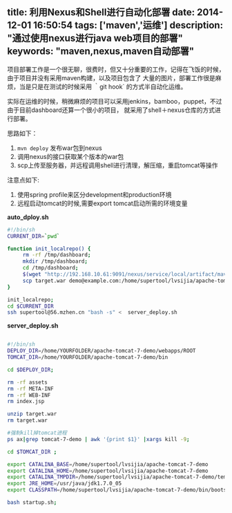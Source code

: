 title: 利用Nexus和Shell进行自动化部署
date: 2014-12-01 16:50:54
tags: ['maven','运维']
description: "通过使用nexus进行java web项目的部署"
keywords: "maven,nexus,maven自动部署"
---

项目部署工作是一个很无聊，很费时，但又十分重要的工作，记得在飞饭的时候，由于项目并没有采用maven构建，以及项目包含了
大量的图片，部署工作很是麻烦，当是只是在测试的时候采用 ｀git hook` 的方式半自动化运维。

实际在运维的时候，稍微麻烦的项目可以采用jenkins，bamboo，puppet，不过由于目前dashboard还算一个很小的项目，
就采用了shell＋nexus仓库的方式进行部署。

思路如下：
1. `mvn deploy` 发布war包到nexus
2.  调用nexus的接口获取某个版本的war包
3.  scp上传至服务器，并远程调用shell进行清理，解压缩，重启tomcat等操作

注意点如下:
1.  使用spring profile来区分development和production环境
2.  远程启动tomcat的时候,需要export tomcat启动所需的环境变量



__auto_dploy.sh__
```bash
#!/bin/sh
CURRENT_DIR=`pwd`

function init_localrepo() {
     rm -rf /tmp/dashboard;
     mkdir /tmp/dashboard;
     cd /tmp/dashboard;
     $(wget "http://192.168.10.61:9091/nexus/service/local/artifact/maven/content?g=com.miaozhen&a=dashboard&v=LATEST&r=snapshots&p=war&v=0.0.1-SNAPSHOT" -O target.war)
     scp target.war demo@example.com:/home/supertool/lvsijia/apache-tomcat-7-demo/webapps/ROOT
}

init_localrepo;
cd $CURRENT_DIR
ssh supertool@56.mzhen.cn "bash -s" <  server_deploy.sh
```


__server_deploy.sh__
```bash

#!/bin/sh
DEPLOY_DIR=/home/YOURFOLDER/apache-tomcat-7-demo/webapps/ROOT
TOMCAT_DIR=/home/YOURFOLDER/apache-tomcat-7-demo/bin

cd $DEPLOY_DIR;

rm -rf assets
rm -rf META-INF
rm -rf WEB-INF
rm index.jsp

unzip target.war
rm target.war

#强制kill掉tomcat进程
ps ax|grep tomcat-7-demo | awk '{print $1}' |xargs kill -9;

cd $TOMCAT_DIR ;

export CATALINA_BASE=/home/supertool/lvsijia/apache-tomcat-7-demo
export CATALINA_HOME=/home/supertool/lvsijia/apache-tomcat-7-demo
export CATALINA_TMPDIR=/home/supertool/lvsijia/apache-tomcat-7-demo/temp
export JRE_HOME=/usr/java/jdk1.7.0_05
export CLASSPATH=/home/supertool/lvsijia/apache-tomcat-7-demo/bin/bootstrap.jar:/home/supertool/lvsijia/apache-tomcat-7-demo/bin/tomcat-juli.jar

bash startup.sh;
```